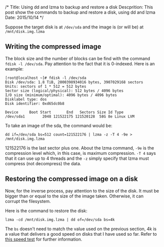 /*
Title: Using dd and lzma to backup and restore a disk
Descprition: This post show the commands to backup and restore a disk, using
dd and lzma
Date: 2015/10/14
*/

Suppose the target disk is at `/dev/sda` and the image is (or will be) at 
`/mnt/disk.img.lzma`

Writing the compressed image
----------------------------

The block size and the number of blocks can be find with the 
command `fdisk -l /dev/sda`. Pay attention to the fact that it is 0-indexed. 
Here is an example:

    [root@localhost ~]# fdisk -l /dev/sda
    Disk /dev/sda: 1.8 TiB, 2000398934016 bytes, 3907029168 sectors
    Units: sectors of 1 * 512 = 512 bytes
    Sector size (logical/physical): 512 bytes / 4096 bytes
    I/O size (minimum/optimal): 4096 bytes / 4096 bytes
    Disklabel type: dos
    Disk identifier: 0xd65dc0b8

    Device     Boot Start       End   Sectors Size Id Type
    /dev/sda1        2048 121522175 121520128  58G 8e Linux LVM

To take an image of the sda, the command would be:

    dd if=/dev/sda bs=512 count=121522176 | lzma -z -T 4 -9e > /mnt/disk.img.lzma
    
121522176 is the last sector plus one. About the lzma command, `-9e` is the
compression level which, in this case, is maximum compression. `-T 4` says
that it can use up to 4 threads and the `-z` simply specify that lzma must
compress (not decompress) the data.

Restoring the compressed image on a disk
----------------------------------------

Now, for the inverse process, pay attention to the size of the disk. It must
be bigger than or equal to the size of the image taken. Otherwise, it can corrupt
the filesystem.

Here is the command to restore the disk:

    lzma -cd /mnt/disk.img.lzma | dd of=/dev/sda bs=4k

The `bs` doesn't need to match the value used on the previous section, 4k is a
value that delivers a good speed on disks that I have used so far. Refer to
[this speed test](http://www.mail-archive.com/eug-lug@efn.org/msg12073.html)
for further information.
